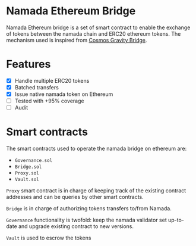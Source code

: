 # Namada Ethereum Bridge 

Namada Ethereum bridge is a set of smart contract to enable the exchange of tokens between the namada chain and ERC20 ethereum tokens. The mechanism used is inspired from [Cosmos Gravity Bridge](https://gitproxy.com/Gravity-Bridge/Gravity-Bridge).

# Features

- [x] Handle multiple ERC20 tokens
- [x] Batched transfers
- [x] Issue native namada token on Ethereum
- [ ] Tested with +95% coverage
- [ ] Audit

# Smart contracts

The smart contracts used to operate the namada bridge on ethereum are:
- `Governance.sol`
- `Bridge.sol`
- `Proxy.sol`
- `Vault.sol`

`Proxy` smart contract is in charge of keeping track of the existing contract addresses and can be queries by other smart contracts.

`Bridge` is in charge of authorizing tokens transfers to/from Namada.

`Governance` functionality is twofold: keep the namada validator set up-to-date and upgrade existing contract to new versions.

`Vault` is used to escrow the tokens
